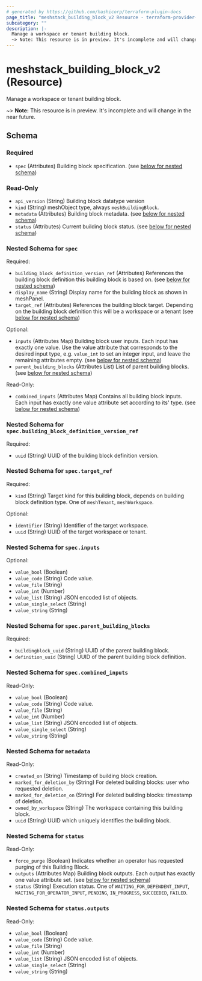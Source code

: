 ```yaml
---
# generated by https://github.com/hashicorp/terraform-plugin-docs
page_title: "meshstack_building_block_v2 Resource - terraform-provider-meshstack"
subcategory: ""
description: |-
  Manage a workspace or tenant building block.
  ~> Note: This resource is in preview. It's incomplete and will change in the near future.
---
```


# meshstack_building_block_v2 (Resource)

Manage a workspace or tenant building block.

~> **Note:** This resource is in preview. It's incomplete and will change in the near future.



<!-- schema generated by tfplugindocs -->
## Schema

### Required

- `spec` (Attributes) Building block specification. (see [below for nested schema](#nestedatt--spec))

### Read-Only

- `api_version` (String) Building block datatype version
- `kind` (String) meshObject type, always `meshBuildingBlock`.
- `metadata` (Attributes) Building block metadata. (see [below for nested schema](#nestedatt--metadata))
- `status` (Attributes) Current building block status. (see [below for nested schema](#nestedatt--status))

<a id="nestedatt--spec"></a>
### Nested Schema for `spec`

Required:

- `building_block_definition_version_ref` (Attributes) References the building block definition this building block is based on. (see [below for nested schema](#nestedatt--spec--building_block_definition_version_ref))
- `display_name` (String) Display name for the building block as shown in meshPanel.
- `target_ref` (Attributes) References the building block target. Depending on the building block definition this will be a workspace or a tenant (see [below for nested schema](#nestedatt--spec--target_ref))

Optional:

- `inputs` (Attributes Map) Building block user inputs. Each input has exactly one value. Use the value attribute that corresponds to the desired input type, e.g. `value_int` to set an integer input, and leave the remaining attributes empty. (see [below for nested schema](#nestedatt--spec--inputs))
- `parent_building_blocks` (Attributes List) List of parent building blocks. (see [below for nested schema](#nestedatt--spec--parent_building_blocks))

Read-Only:

- `combined_inputs` (Attributes Map) Contains all building block inputs. Each input has exactly one value attribute set according to its' type. (see [below for nested schema](#nestedatt--spec--combined_inputs))

<a id="nestedatt--spec--building_block_definition_version_ref"></a>
### Nested Schema for `spec.building_block_definition_version_ref`

Required:

- `uuid` (String) UUID of the building block definition version.


<a id="nestedatt--spec--target_ref"></a>
### Nested Schema for `spec.target_ref`

Required:

- `kind` (String) Target kind for this building block, depends on building block definition type. One of `meshTenant`, `meshWorkspace`.

Optional:

- `identifier` (String) Identifier of the target workspace.
- `uuid` (String) UUID of the target workspace or tenant.


<a id="nestedatt--spec--inputs"></a>
### Nested Schema for `spec.inputs`

Optional:

- `value_bool` (Boolean)
- `value_code` (String) Code value.
- `value_file` (String)
- `value_int` (Number)
- `value_list` (String) JSON encoded list of objects.
- `value_single_select` (String)
- `value_string` (String)


<a id="nestedatt--spec--parent_building_blocks"></a>
### Nested Schema for `spec.parent_building_blocks`

Required:

- `buildingblock_uuid` (String) UUID of the parent building block.
- `definition_uuid` (String) UUID of the parent building block definition.


<a id="nestedatt--spec--combined_inputs"></a>
### Nested Schema for `spec.combined_inputs`

Read-Only:

- `value_bool` (Boolean)
- `value_code` (String) Code value.
- `value_file` (String)
- `value_int` (Number)
- `value_list` (String) JSON encoded list of objects.
- `value_single_select` (String)
- `value_string` (String)



<a id="nestedatt--metadata"></a>
### Nested Schema for `metadata`

Read-Only:

- `created_on` (String) Timestamp of building block creation.
- `marked_for_deletion_by` (String) For deleted building blocks: user who requested deletion.
- `marked_for_deletion_on` (String) For deleted building blocks: timestamp of deletion.
- `owned_by_workspace` (String) The workspace containing this building block.
- `uuid` (String) UUID which uniquely identifies the building block.


<a id="nestedatt--status"></a>
### Nested Schema for `status`

Read-Only:

- `force_purge` (Boolean) Indicates whether an operator has requested purging of this Building Block.
- `outputs` (Attributes Map) Building block outputs. Each output has exactly one value attribute set. (see [below for nested schema](#nestedatt--status--outputs))
- `status` (String) Execution status. One of `WAITING_FOR_DEPENDENT_INPUT`, `WAITING_FOR_OPERATOR_INPUT`, `PENDING`, `IN_PROGRESS`, `SUCCEEDED`, `FAILED`.

<a id="nestedatt--status--outputs"></a>
### Nested Schema for `status.outputs`

Read-Only:

- `value_bool` (Boolean)
- `value_code` (String) Code value.
- `value_file` (String)
- `value_int` (Number)
- `value_list` (String) JSON encoded list of objects.
- `value_single_select` (String)
- `value_string` (String)
